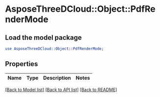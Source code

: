 # AsposeThreeDCloud::Object::PdfRenderMode

## Load the model package
```perl
use AsposeThreeDCloud::Object::PdfRenderMode;
```

## Properties
Name | Type | Description | Notes
------------ | ------------- | ------------- | -------------

[[Back to Model list]](../README.md#documentation-for-models) [[Back to API list]](../README.md#documentation-for-api-endpoints) [[Back to README]](../README.md)


